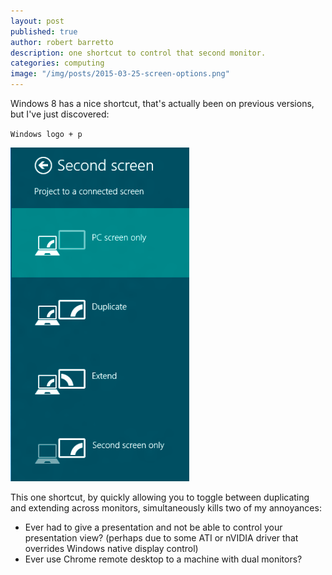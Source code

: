 ```yaml
---
layout: post
published: true
author: robert barretto
description: one shortcut to control that second monitor.
categories: computing
image: "/img/posts/2015-03-25-screen-options.png"
---
```


Windows 8 has a nice shortcut, that's actually been on previous versions, but I've just discovered:

`Windows logo + p`


![](/img/posts/2015-03-25-screen-options.png)


This one shortcut, by quickly allowing you to toggle between duplicating and extending across monitors, simultaneously kills two of my annoyances:

* Ever had to give a presentation and not be able to control your presentation view? (perhaps due to some ATI or nVIDIA driver that overrides Windows native display control)
* Ever use Chrome remote desktop to a machine with dual monitors?
